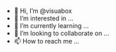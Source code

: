 - 👋 Hi, I’m @visuabox
- 👀 I’m interested in ...
- 🌱 I’m currently learning ...
- 💞️ I’m looking to collaborate on ...
- 📫 How to reach me ...

<!---
visuabox/visuabox is a ✨ special ✨ repository because its `README.md` (this file) appears on your GitHub profile.
You can click the Preview link to take a look at your changes.
--->
